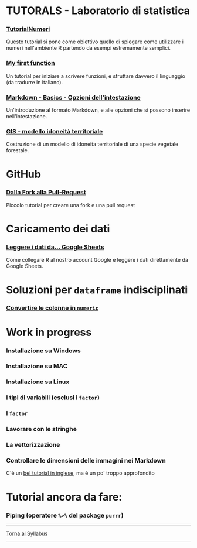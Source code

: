TUTORALS - Laboratorio di statistica
================

### [TutorialNumeri](https://github.com/lucamoca22/TutorialNumeri)

Questo tutorial si pone come obiettivo quello di spiegare come utilizzare i numeri nell'ambiente R partendo da esempi estremamente semplici.

### [My first function](https://github.com/saveriofrancini/My_first_function)

Un tutorial per iniziare a scrivere funzioni, e sfruttare davvero il linguaggio (da tradurre in italiano).

### [Markdown - Basics - Opzioni dell'intestazione](https://github.com/CBUFLM/RCourse_assignments)

Un'introduzione al formato Markdown, e alle opzioni che si possono inserire nell'intestazione.

### [GIS - modello idoneità territoriale](https://github.com/GregorioFantoni/tutorial-modello-idoneita-territoriale)

Costruzione di un modello di idoneita territoriale di una specie vegetale forestale.

GitHub
======

### [Dalla Fork alla Pull-Request](https://github.com/eliavangi/Dalla-Fork-alla-Pull-Request)

Piccolo tutorial per creare una fork e una pull request

Caricamento dei dati
====================

### [Leggere i dati da... Google Sheets](google_sheets/)

Come collegare R al nostro account Google e leggere i dati direttamente da Google Sheets.

Soluzioni per `dataframe` indisciplinati
========================================

### [Convertire le colonne in `numeric`](colonne_numeriche/)

Work in progress
================

### Installazione su Windows

### Installazione su MAC

### Installazione su Linux

### I tipi di variabili (esclusi i `factor`)

### I `factor`

### Lavorare con le stringhe

### La vettorizzazione

### Controllare le dimensioni delle immagini nei Markdown

C'è un [bel tutorial in inglese](https://www.zevross.com/blog/2017/06/19/tips-and-tricks-for-working-with-images-and-figures-in-r-markdown-documents/), ma è un po' troppo approfondito

Tutorial ancora da fare:
========================

### Piping (operatore `%>%` del package `purrr`)

------------------------------------------------------------------------

[Torna al Syllabus](../README.md)

------------------------------------------------------------------------
